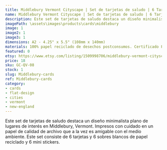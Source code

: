 ```yaml
---
title: Middlebury Vermont Cityscape | Set de tarjetas de saludo | 6 Tarjetas A2 y Sobres y Stickers
name: Middlebury Vermont Cityscape | Set de tarjetas de saludo | 6 Tarjetas A2 y Sobres y Stickers
description: Este set de tarjetas de saludo destaca un diseño minimalista plano de lugares de interés en Middlebury, Vermont. Impresos con cuidado en un papel de calidad de archivo que a la vez es amigable con el medio ambiente. 
imagePath: \assets\images\products\cards\middlebury
image: 1
image2: 1
image3: 1
dimensions: A2 - 4.25" x 5.5" (108mm x 140mm)
materials: 100% papel reciclado de desechos postconsumos. Certificado FSC.
featured: 0
etsy: https://www.etsy.com/listing/1509998706/middlebury-vermont-cityscape-blank-note
price: 18
sku: GC-QV-08
stock: 1
slug: Middlebury-cards
ref: Middlebury-cards
category:
- cards
- flat-design
- cities
- vermont
- new-england
---
```

Este set de tarjetas de saludo destaca un diseño minimalista plano de lugares de interés en Middlebury, Vermont. Impresos con cuidado en un papel de calidad de archivo que a la vez es amigable con el medio ambiente. Este set consiste de 6 tarjetas y 6 sobres blancos de papel reciclado y 6 mini stickers.
